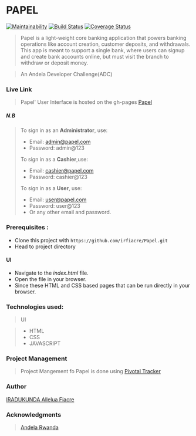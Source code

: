 # PAPEL
[![Maintainability](https://api.codeclimate.com/v1/badges/38c576278c9ea16aed17/maintainability)](https://codeclimate.com/github/irfiacre/Papel/maintainability)
[![Build Status](https://travis-ci.org/irfiacre/Papel.svg?branch=develop)](https://travis-ci.org/irfiacre/Papel)
[![Coverage Status](https://coveralls.io/repos/github/irfiacre/Papel/badge.svg?branch=develop)](https://coveralls.io/github/irfiacre/Papel?branch=develop)

>Papel is a light-weight core banking application that powers banking operations like account
creation, customer deposits, and withdrawals. This app is meant to support a single bank, where
users can signup and create bank accounts online, but must visit the branch to withdraw or
deposit money.

> An Andela Developer Challenge(ADC)

### Live Link 

> Papel' User Interface is hosted on the gh-pages  [Papel](https://irfiacre.github.io/Papel/)

##### N.B
>To sign in as an **Administrator**, use:
>
> - Email: admin@papel.com
> - Password: admin@123
>
>To sign in as a **Cashier**,use:
>
> - Email: cashier@papel.com
> - Password: cashier@123
>
>To sign in as a **User**, use:
>
> - Email: user@papel.com
> - Password: user@123
> - Or any other email and password.

### Prerequisites :

- Clone this project with `https://github.com/irfiacre/Papel.git`
- Head to project directory

#### UI
 - Navigate to the *index.html* file.
 - Open the file in your browser.
 - Since these HTML and CSS based pages that can be run directly in your browser.


### Technologies used:

>UI      

> - HTML    
> - CSS   
> - JAVASCRIPT 


### Project Management

> Project Mangement fo Papel is done using  [Pivotal Tracker](https://www.pivotaltracker.com/n/projects/2432180)

### Author 

[IRADUKUNDA Allelua Fiacre](https://github.com/irfiacre)

### Acknowledgments
 
 >[Andela Rwanda](https://www.andela.com/)



